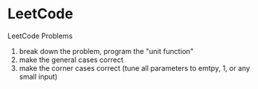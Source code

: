 # LeetCode
LeetCode Problems

1. break down the problem, program the "unit function"
2. make the general cases correct
3. make the corner cases correct (tune all parameters to emtpy, 1, or any small input)